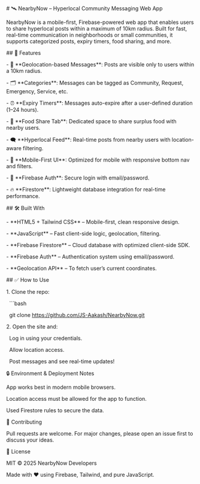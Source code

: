 \# 🛰️ NearbyNow – Hyperlocal Community Messaging Web App



NearbyNow is a mobile-first, Firebase-powered web app that enables users to share hyperlocal posts within a maximum of 10km radius. Built for fast, real-time communication in neighborhoods or small communities, it supports categorized posts, expiry timers, food sharing, and more.



\## 🚀 Features



\- 📍 \*\*Geolocation-based Messages\*\*: Posts are visible only to users within a 10km radius.

\- 🗂️ \*\*Categories\*\*: Messages can be tagged as Community, Request, Emergency, Service, etc.

\- ⏰ \*\*Expiry Timers\*\*: Messages auto-expire after a user-defined duration (1–24 hours).

\- 🥘 \*\*Food Share Tab\*\*: Dedicated space to share surplus food with nearby users.

\- 🗨️ \*\*Hyperlocal Feed\*\*: Real-time posts from nearby users with location-aware filtering.

\- 🧭 \*\*Mobile-First UI\*\*: Optimized for mobile with responsive bottom nav and filters.

\- 🔐 \*\*Firebase Auth\*\*: Secure login with email/password.

\- 🔥 \*\*Firestore\*\*: Lightweight database integration for real-time performance.



\## 🛠️ Built With



\- \*\*HTML5 + Tailwind CSS\*\* – Mobile-first, clean responsive design.

\- \*\*JavaScript\*\* – Fast client-side logic, geolocation, filtering.

\- \*\*Firebase Firestore\*\* – Cloud database with optimized client-side SDK.

\- \*\*Firebase Auth\*\* – Authentication system using email/password.

\- \*\*Geolocation API\*\* – To fetch user’s current coordinates.



\## ✅ How to Use



1\. Clone the repo:

&nbsp;  ```bash

&nbsp;  git clone https://github.com/JS-Aakash/NearbyNow.git



2\. Open the site and:

&nbsp;  Log in using your credentials.

&nbsp;  Allow location access.

&nbsp;  Post messages and see real-time updates!



🔒 Environment \& Deployment Notes

App works best in modern mobile browsers.

Location access must be allowed for the app to function.

Used Firestore rules to secure the data.



🙌 Contributing

Pull requests are welcome. For major changes, please open an issue first to discuss your ideas.



📄 License

MIT © 2025 NearbyNow Developers



Made with ❤️ using Firebase, Tailwind, and pure JavaScript.

